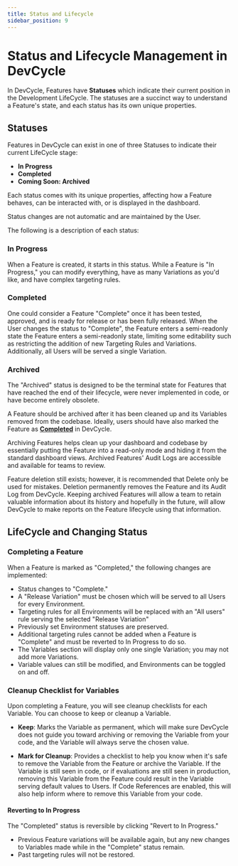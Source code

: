 ```yaml
---
title: Status and Lifecycle
sidebar_position: 9
---
```


# Status and Lifecycle Management in DevCycle

In DevCycle, Features have **Statuses** which indicate their current position in the Development LifeCycle. The statuses are a succinct way to understand a Feature's state, and each status has its own unique properties.

## Statuses

Features in DevCycle can exist in one of three Statuses to indicate their current LifeCycle stage:

- **In Progress**
- **Completed**
- **Coming Soon: Archived**

Each status comes with its unique properties, affecting how a Feature behaves, can be interacted with, or is displayed in the dashboard.

Status changes are not automatic and are maintained by the User.

The following is a description of each status:

### In Progress

When a Feature is created, it starts in this status. While a Feature is "In Progress," you can modify everything, have as many Variations as you'd like, and have complex targeting rules.

### Completed

One could consider a Feature "Complete" once it has been tested, approved, and is ready for release or has been fully released. When the User changes the status to "Complete", the Feature enters a semi-readonly state the Feature enters a semi-readonly state, limiting some editability such as restricting the addition of new Targeting Rules and Variations. Additionally, all Users will be served a single Variation. 

### Archived

The "Archived" status is designed to be the terminal state for Features that have reached the end of their lifecycle, were never implemented in code, or have become entirely obsolete. 

A Feature should be archived after it has been cleaned up and its Variables removed from the codebase. Ideally, users should have also marked the Feature as **[Completed](/essentials/status-and-lifecycle#completed)**  in DevCycle.

Archiving Features helps clean up your dashboard and codebase by essentially putting the Feature into a read-only mode and hiding it from the standard dashboard views. Archived Features' Audit Logs are accessible and available for teams to review.

Feature deletion still exists; however, it is recommended that Delete only be used for mistakes. Deletion permanently removes the Feature and its Audit Log from DevCycle. Keeping archived Features will allow a team to retain valuable information about its history and hopefully in the future, will allow DevCycle to make reports on the Feature lifecycle using that information.


## LifeCycle and Changing Status

### Completing a Feature

When a Feature is marked as "Completed," the following changes are implemented:

- Status changes to "Complete."
- A "Release Variation" must be chosen which will be served to all Users for every Environment.
- Targeting rules for all Environments will be replaced with an "All users" rule serving the selected "Release Variation"
- Previously set Environment statuses are preserved.
- Additional targeting rules cannot be added when a Feature is "Complete" and must be reverted to In Progress to do so.
- The Variables section will display only one single Variation; you may not add more Variations.
- Variable values can still be modified, and Environments can be toggled on and off.

### Cleanup Checklist for Variables

Upon completing a Feature, you will see cleanup checklists for each Variable. You can choose to keep or cleanup a Variable.

- **Keep**: Marks the Variable as permanent, which will make sure DevCycle does not guide you toward archiving or removing the Variable from your code, and the Variable will always serve the chosen value. 

- **Mark for Cleanup**: Provides a checklist to help you know when it's safe to remove the Variable from the Feature or archive the Variable. If the Variable is still seen in code, or if evaluations are still seen in production, removing this Variable from the Feature could result in the Variable serving default values to Users. If Code References are enabled, this will also help inform where to remove this Variable from your code. 

#### Reverting to In Progress

The "Completed" status is reversible by clicking "Revert to In Progress."

- Previous Feature variations will be available again, but any new changes to Variables made while in the "Complete" status remain.
- Past targeting rules will not be restored.
